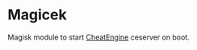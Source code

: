 # Magicek
Magisk module to start [CheatEngine](https://github.com/cheat-engine/cheat-engine) ceserver on boot.
